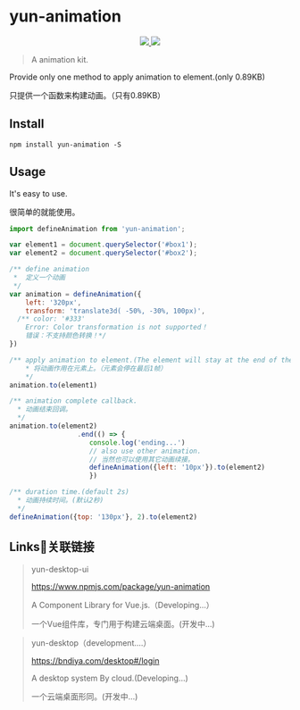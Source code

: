 # yun-animation

<p align="center">
  <a href="https://img.badgesize.io/https:/unpkg.com/yun-animation@0.0.2/packages/main.js?label=gzip%20size%3A%20JS&compression=gzip">
  	<img src="https://img.badgesize.io/https:/unpkg.com/yun-animation@0.0.2/packages/main.js?label=gzip%20size%3A%20JS&compression=gzip"/>
  </a>
  <a href="https://github.com/yun-desktop/yun-animation/blob/main/LICENSE">
    <img src="https://img.shields.io/badge/License-MIT-yellow.svg">
  </a>
</p>

>  A animation kit.

Provide only one method to apply animation to element.(only 0.89KB)

只提供一个函数来构建动画。（只有0.89KB）

## Install

```shell
npm install yun-animation -S
```

## Usage

It's easy to use.

很简单的就能使用。

```javascript
import defineAnimation from 'yun-animation';

var element1 = document.querySelector('#box1');
var element2 = document.querySelector('#box2');

/** define animation
 *	定义一个动画
 */
var animation = defineAnimation({
	left: '320px',
	transform: 'translate3d( -50%, -30%, 100px)',
  /** color: '#333'
  	Error: Color transformation is not supported！ 
  	错误：不支持颜色转换！*/
})

/** apply animation to element.(The element will stay at the end of the frame)
	* 将动画作用在元素上。（元素会停在最后1帧）
	*/
animation.to(element1)

/** animation complete callback.
  * 动画结束回调。
  */
animation.to(element2)
				 .end(() => {
  					console.log('ending...')
  					// also use other animation.
  					// 当然也可以使用其它动画续接。
  					defineAnimation({left: '10px'}).to(element2)
					})

/** duration time.(default 2s)
  * 动画持续时间。(默认2秒)
  */
defineAnimation({top: '130px'}, 2).to(element2)
```

## Links🔗关联链接

> yun-desktop-ui
>
> https://www.npmjs.com/package/yun-animation
>
> A Component Library for Vue.js.（Developing...）
>
> 一个Vue组件库，专门用于构建云端桌面。(开发中...)

>yun-desktop（development....）
>
>https://bndiya.com/desktop#/login
>
>A desktop system By cloud.(Developing...)
>
>一个云端桌面形同。(开发中...)
